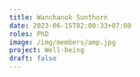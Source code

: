 ```yaml
---
title: Wanchanok Sunthorn
date: 2023-06-15T02:00:33+07:00
roles: PhD
image: /img/members/amp.jpg
project: Well-being
draft: false
---
```


